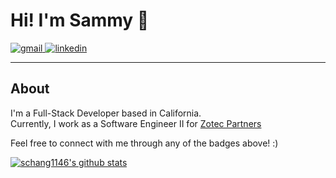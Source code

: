 # Hi! I'm Sammy 👋

<a href="mailto:sammychang2185@gmail.com">
    <img src="https://img.shields.io/badge/gmail-D14836?&style=for-the-badge&logo=Gmail&logoColor=white" alt="gmail"/>
</a>
<a href="https://www.linkedin.com/in/sammy-chang/">
    <img src="https://img.shields.io/badge/linkedin-0077B5?&style=for-the-badge&logo=LinkedIn&logoColor=white" alt="linkedin"/>
</a>

---

## About

I'm a Full-Stack Developer based in California.  
Currently, I work as a Software Engineer II for [Zotec Partners](https://zotecpartners.com/)

Feel free to connect with me through any of the badges above! :)

[![schang1146's github stats](https://github-readme-stats.vercel.app/api?username=schang1146)](https://github.com/schang1146/)
